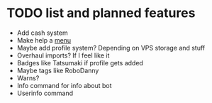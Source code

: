 # TODO list and planned features
- Add cash system
- Make help a [menu](https://pypi.org/project/dpymenus/)
- Maybe add profile system? Depending on VPS storage and stuff
- Overhaul imports? If I feel like it
- Badges like Tatsumaki if profile gets added
- Maybe tags like RoboDanny
- Warns?
- Info command for info about bot
- Userinfo command